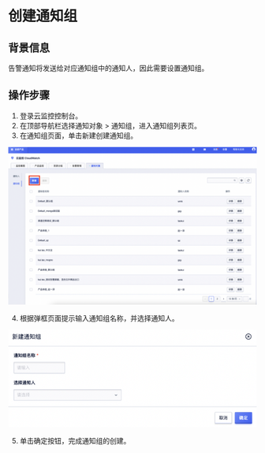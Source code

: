 # 创建通知组

## 背景信息
告警通知将发送给对应通知组中的通知人，因此需要设置通知组。

## 操作步骤
1. 登录云监控控制台。
2. 在顶部导航栏选择通知对象  > 通知组，进入通知组列表页。
3. 在通知组页面，单击新建创建通知组。

![Image text](https://github.com/UCloudDoc-Team/cloudwatch/blob/master/images/%E5%88%9B%E5%BB%BA%E9%80%9A%E7%9F%A5%E7%BB%841.png)

4. 根据弹框页面提示输入通知组名称，并选择通知人。

![Image text](https://github.com/UCloudDoc-Team/cloudwatch/blob/master/images/%E5%88%9B%E5%BB%BA%E9%80%9A%E7%9F%A5%E7%BB%842.png)

5. 单击确定按钮，完成通知组的创建。
